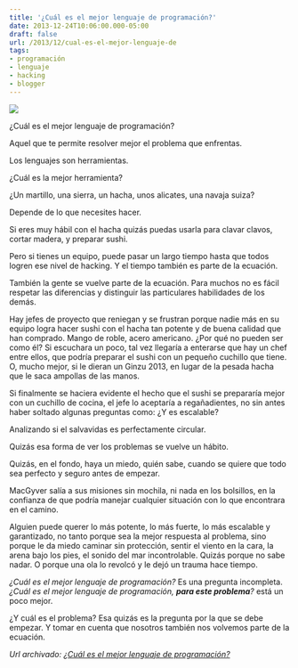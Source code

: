 ```yaml
---
title: '¿Cuál es el mejor lenguaje de programación?'
date: 2013-12-24T10:06:00.000-05:00
draft: false
url: /2013/12/cual-es-el-mejor-lenguaje-de
tags: 
- programación
- lenguaje
- hacking
- blogger
---
```


[![](http://2.bp.blogspot.com/-EXivl6isxUA/S8H93FJkoqI/AAAAAAAABAU/qaOv9A7Gtnc/s200/herramientas.jpg)](http://2.bp.blogspot.com/-EXivl6isxUA/S8H93FJkoqI/AAAAAAAABAU/qaOv9A7Gtnc/s1600/herramientas.jpg)

¿Cuál es el mejor lenguaje de programación?  
  
Aquel que te permite resolver mejor el problema que enfrentas.  
  
Los lenguajes son herramientas.  
  
¿Cuál es la mejor herramienta?  
  
¿Un martillo, una sierra, un hacha, unos alicates, una navaja suiza?  
  
Depende de lo que necesites hacer.  
  
Si eres muy hábil con el hacha quizás puedas usarla para clavar clavos, cortar madera, y preparar sushi.  
  
Pero si tienes un equipo, puede pasar un largo tiempo hasta que todos logren ese nivel de hacking. Y el tiempo también es parte de la ecuación.  
  
También la gente se vuelve parte de la ecuación. Para muchos no es fácil respetar las diferencias y distinguir las particulares habilidades de los demás.  
  
Hay jefes de proyecto que reniegan y se frustran porque nadie más en su equipo logra hacer sushi con el hacha tan potente y de buena calidad que han comprado. Mango de roble, acero americano. ¿Por qué no pueden ser como él? Si escuchara un poco, tal vez llegaría a enterarse que hay un chef entre ellos, que podría preparar el sushi con un pequeño cuchillo que tiene. O, mucho mejor, si le dieran un Ginzu 2013, en lugar de la pesada hacha que le saca ampollas de las manos.  
  
Si finalmente se haciera evidente el hecho que el sushi se prepararía mejor con un cuchillo de cocina, el jefe lo aceptaría a regañadientes, no sin antes haber soltado algunas preguntas como: ¿Y es escalable?  
  
Analizando si el salvavidas es perfectamente circular.  
  
Quizás esa forma de ver los problemas se vuelve un hábito.  
  
Quizás, en el fondo, haya un miedo, quién sabe, cuando se quiere que todo sea perfecto y seguro antes de empezar.  
  
MacGyver salía a sus misiones sin mochila, ni nada en los bolsillos, en la confianza de que podría manejar cualquier situación con lo que encontrara en el camino.  
  
Alguien puede querer lo más potente, lo más fuerte, lo más escalable y garantizado, no tanto porque sea la mejor respuesta al problema, sino porque le da miedo caminar sin protección, sentir el viento en la cara, la arena bajo los pies, el sonido del mar incontrolable. Quizás porque no sabe nadar. O porque una ola lo revolcó y le dejó un trauma hace tiempo.  
  
_¿Cuál es el mejor lenguaje de programación?_ Es una pregunta incompleta. _¿Cuál es el mejor lenguaje de programación, **para este problema**?_ está un poco mejor.  
  
¿Y cuál es el problema? Esa quizás es la pregunta por la que se debe empezar. Y tomar en cuenta que nosotros también nos volvemos parte de la ecuación.

_*Url archivado: [¿Cuál es el mejor lenguaje de programación?](https://akcdev.blogspot.com/2013/12/cual-es-el-mejor-lenguaje-de.html)*_
